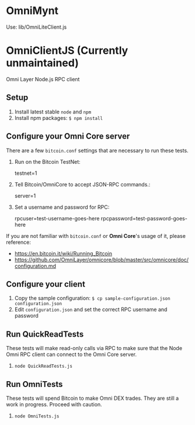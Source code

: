 # OmniMynt 
Use: lib/OmniLiteClient.js 


# OmniClientJS (Currently unmaintained)

Omni Layer Node.js RPC client

## Setup

1. Install latest stable `node` and `npm`
1. Install npm packages: `$ npm install`

## Configure your Omni Core server

There are a few `bitcoin.conf` settings that are necessary to run these tests.

1. Run on the Bitcoin TestNet:

     testnet=1


1. Tell Bitcoin/OmniCore to accept JSON-RPC commands.:

    server=1

1. Set a username and password for RPC:

    rpcuser=test-username-goes-here
    rpcpassword=test-password-goes-here

If you are not familiar with `bitcoin.conf` or **Omni Core**'s usage of it, please reference:

* https://en.bitcoin.it/wiki/Running_Bitcoin
* https://github.com/OmniLayer/omnicore/blob/master/src/omnicore/doc/configuration.md

## Configure your client

1. Copy the sample configuration: `$ cp sample-configuration.json configuration.json`
1. Edit `configuration.json` and set the correct RPC username and password

## Run QuickReadTests

These tests will make read-only calls via RPC to make sure that the Node Omni RPC client can
connect to the Omni Core server.

1. `node QuickReadTests.js`

## Run OmniTests

These tests will spend Bitcoin to make Omni DEX trades. They are still a work in progress. Proceed
with caution.

1. `node OmniTests.js`


